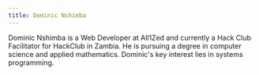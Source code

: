```yaml
---
title: Dominic Nshimba
---
```

Dominic Nshimba is a Web Developer at All1Zed and currently a Hack Club Facilitator for HackClub in Zambia. He is pursuing a degree in computer science and applied mathematics. Dominic's key interest lies in systems programming.
